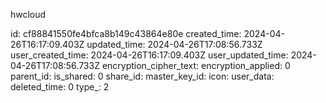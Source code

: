 hwcloud

id: cf88841550fe4bfca8b149c43864e80e
created_time: 2024-04-26T16:17:09.403Z
updated_time: 2024-04-26T17:08:56.733Z
user_created_time: 2024-04-26T16:17:09.403Z
user_updated_time: 2024-04-26T17:08:56.733Z
encryption_cipher_text: 
encryption_applied: 0
parent_id: 
is_shared: 0
share_id: 
master_key_id: 
icon: 
user_data: 
deleted_time: 0
type_: 2